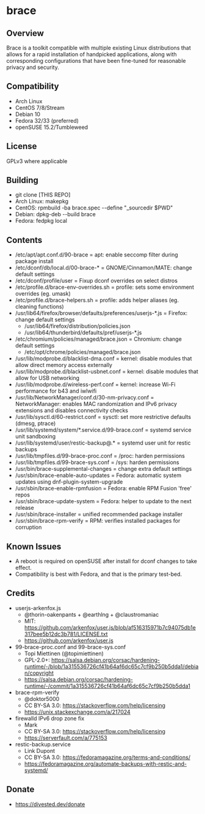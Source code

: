 brace
=====

Overview
--------
Brace is a toolkit compatible with multiple existing Linux distributions that allows for a rapid installation of handpicked applications, along with corresponding configurations that have been fine-tuned for reasonable privacy and security.

Compatibility
-------------
- Arch Linux
- CentOS 7/8/Stream
- Debian 10
- Fedora 32/33 (preferred)
- openSUSE 15.2/Tumbleweed

License
-------
GPLv3 where applicable

Building
--------
- git clone [THIS REPO]
- Arch Linux: makepkg
- CentOS: rpmbuild -ba brace.spec --define "_sourcedir $PWD"
- Debian: dpkg-deb --build brace
- Fedora: fedpkg local

Contents
--------
- /etc/apt/apt.conf.d/90-brace					= apt: enable seccomp filter during package install
- /etc/dconf/db/local.d/00-brace-*				= GNOME/Cinnamon/MATE: change default settings
- /etc/dconf/profile/user					= Fixup dconf overrides on select distros
- /etc/profile.d/brace-env-overrides.sh				= profile: sets some environment overrides (eg. umask)
- /etc/profile.d/brace-helpers.sh				= profile: adds helper aliases (eg. cleaning functions)
- /usr/lib64/firefox/browser/defaults/preferences/userjs-*.js	= Firefox: change default settings
	- /usr/lib64/firefox/distribution/policies.json
	- /usr/lib64/thunderbird/defaults/pref/userjs-*.js
- /etc/chromium/policies/managed/brace.json			= Chromium: change default settings
	- /etc/opt/chrome/policies/managed/brace.json
- /usr/lib/modprobe.d/blacklist-dma.conf			= kernel: disable modules that allow direct memory access externally
- /usr/lib/modprobe.d/blacklist-usbnet.conf			= kernel: disable modules that allow for USB networking
- /usr/lib/modprobe.d/wireless-perf.conf			= kernel: increase Wi-Fi performance for b43 and iwlwifi
- /usr/lib/NetworkManager/conf.d/30-nm-privacy.conf		= NetworkManager: enables MAC randomization and IPv6 privacy extensions and disables connectivity checks
- /usr/lib/sysctl.d/60-restrict.conf				= sysctl: set more restrictive defaults (dmesg, ptrace)
- /usr/lib/systemd/system/*.service.d/99-brace.conf		= systemd service unit sandboxing
- /usr/lib/systemd/user/restic-backup@.*			= systemd user unit for restic backups
- /usr/lib/tmpfiles.d/99-brace-proc.conf			= /proc: harden permissions
- /usr/lib/tmpfiles.d/99-brace-sys.conf				= /sys: harden permissions
- /usr/bin/brace-supplemental-changes				= change extra default settings
- /usr/sbin/brace-enable-auto-updates				= Fedora: automatic system updates using dnf-plugin-system-upgrade
- /usr/sbin/brace-enable-rpmfusion				= Fedora: enable RPM Fusion 'free' repos
- /usr/sbin/brace-update-system					= Fedora: helper to update to the next release
- /usr/sbin/brace-installer					= unified recommended package installer
- /usr/sbin/brace-rpm-verify					= RPM: verifies installed packages for corruption

Known Issues
------------
- A reboot is required on openSUSE after install for dconf changes to take effect.
- Compatibility is best with Fedora, and that is the primary test-bed.

Credits
-------
- userjs-arkenfox.js
	- @thorin-oakenpants + @earthlng + @claustromaniac
	- MIT: https://github.com/arkenfox/user.js/blob/af516315971b7c94075db1e317bee5b12dc3b781/LICENSE.txt
	- https://github.com/arkenfox/user.js
- 99-brace-proc.conf and 99-brace-sys.conf
	- Topi Miettinen (@topimiettinen)
	- GPL-2.0+: https://salsa.debian.org/corsac/hardening-runtime/-/blob/1a315536726cf41b64af6dc65c7cf9b250b5dda1/debian/copyright
	- https://salsa.debian.org/corsac/hardening-runtime/-/commit/1a315536726cf41b64af6dc65c7cf9b250b5dda1
- brace-rpm-verify
	- @doktor5000
	- CC BY-SA 3.0: https://stackoverflow.com/help/licensing
	- https://unix.stackexchange.com/a/217024
- firewalld IPv6 drop zone fix
	- Mark
	- CC BY-SA 3.0: https://stackoverflow.com/help/licensing
	- https://serverfault.com/a/775153
- restic-backup.service
	- Link Dupont
	- CC BY-SA 3.0: https://fedoramagazine.org/terms-and-conditions/
	- https://fedoramagazine.org/automate-backups-with-restic-and-systemd/

Donate
-------
- https://divested.dev/donate
